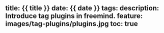 title: {{ title }}
date: {{ date }}
tags:
description: Introduce tag plugins in freemind.
feature: images/tag-plugins/plugins.jpg
toc: true
---
